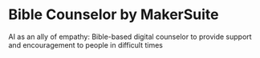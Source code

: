 # Bible Counselor by MakerSuite
AI as an ally of empathy: Bible-based digital counselor to provide support and encouragement to people in difficult times
